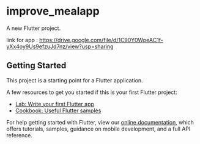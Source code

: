 # improve_mealapp

A new Flutter project.

link for app : https://drive.google.com/file/d/1C90Y0WpeAC1f-yXx4oy9Us9efzuJd7nz/view?usp=sharing

## Getting Started

This project is a starting point for a Flutter application.

A few resources to get you started if this is your first Flutter project:

- [Lab: Write your first Flutter app](https://flutter.dev/docs/get-started/codelab)
- [Cookbook: Useful Flutter samples](https://flutter.dev/docs/cookbook)

For help getting started with Flutter, view our
[online documentation](https://flutter.dev/docs), which offers tutorials,
samples, guidance on mobile development, and a full API reference.
